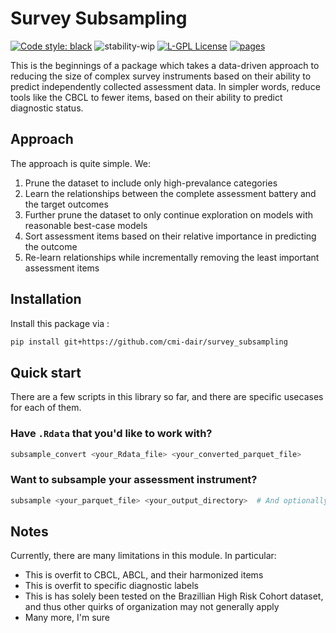 
# Survey Subsampling

[![Code style: black](https://img.shields.io/badge/code%20style-black-000000.svg)](https://github.com/psf/black)
![stability-wip](https://img.shields.io/badge/stability-work_in_progress-lightgrey.svg)
[![L-GPL License](https://img.shields.io/badge/license-L--GPL-blue.svg)](https://github.com/cmi-dair/survey_subsampling/blob/main/LICENSE)
[![pages](https://img.shields.io/badge/api-docs-blue)](https://cmi-dair.github.io/survey_subsampling)

This is the beginnings of a package which takes a data-driven approach to reducing the size of complex survey instruments based on their ability to predict independently collected assessment data. In simpler words, reduce tools like the CBCL to fewer items, based on their ability to predict diagnostic status.

## Approach

The approach is quite simple. We:

1. Prune the dataset to include only high-prevalance categories
1. Learn the relationships between the complete assessment battery and the target outcomes
1. Further prune the dataset to only continue exploration on models with reasonable best-case models
1. Sort assessment items based on their relative importance in predicting the outcome
1. Re-learn relationships while incrementally removing the least important assessment items

## Installation

Install this package via :

```bash
pip install git+https://github.com/cmi-dair/survey_subsampling
```

## Quick start

There are a few scripts in this library so far, and there are specific usecases for each of them.

### Have `.Rdata` that you'd like to work with?

```bash
subsample_convert <your_Rdata_file> <your_converted_parquet_file>
```

### Want to subsample your assessment instrument?

```bash
subsample <your_parquet_file> <your_output_directory>  # And optionally, a bunch of other arguments
```


## Notes

Currently, there are many limitations in this module. In particular:
- This is overfit to CBCL, ABCL, and their harmonized items
- This is overfit to specific diagnostic labels
- This is has solely been tested on the Brazillian High Risk Cohort dataset, and thus other quirks of organization may not generally apply
- Many more, I'm sure